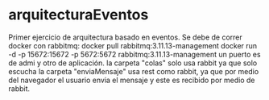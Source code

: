 # arquitecturaEventos
Primer ejercicio de arquitectura basado en eventos.
Se debe de correr docker con rabbitmq:
docker pull rabbitmq:3.11.13-management
docker run -d -p 15672:15672 -p 5672:5672 rabbitmq:3.11.13-management
un puerto es de admi y otro de aplicación.
la carpeta "colas" solo usa rabbit ya que solo escucha
la carpeta "enviaMensaje" usa rest como rabbit, ya que por medio del navegador el usuario envia el mensaje y este es recibido por medio de rabbit.

